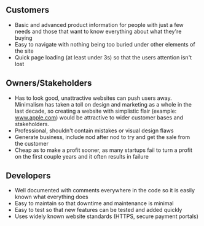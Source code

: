 ## Customers

+ Basic and advanced product information for people with just a few needs and those that want to know everything about what they're buying 
+ Easy to navigate with nothing being too buried under other elements of the site
+ Quick page loading (at least under 3s) so that the users attention isn't lost

## Owners/Stakeholders

+ Has to look good, unattractive websites can push users away. Minimalism has taken a toll on design and marketing as a whole in the last decade, so creating a website with simplistic flair (example: www.apple.com) would be attractive to wider customer bases and stakeholders.
+ Professional, shouldn't contain mistakes or visual design flaws
+ Generate business, include nod after nod to try and get the sale from the customer
+ Cheap as to make a profit sooner, as many startups fail to turn a profit on the first couple years and it often results in failure

## Developers

+ Well documented with comments everywhere in the code so it is easily known what everything does
+ Easy to maintain so that downtime and maintenance is minimal
+ Easy to test so that new features can be tested and added quickly
+ Uses widely known website standards (HTTPS, secure payment portals)